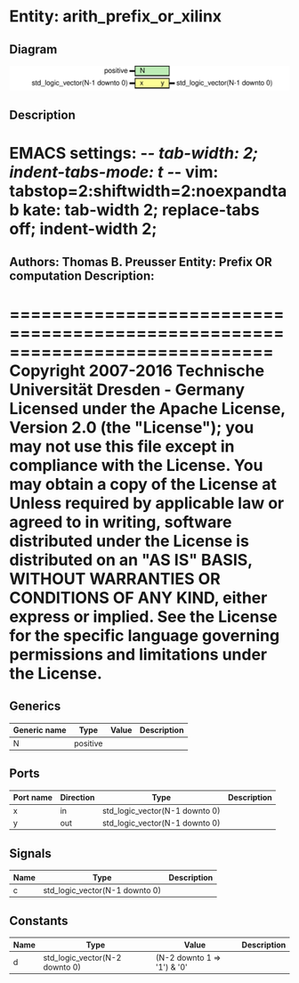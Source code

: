 # Entity: arith_prefix_or_xilinx
## Diagram
![Diagram](arith_prefix_or_xilinx.svg "Diagram")
## Description
EMACS settings: -*-	tab-width: 2; indent-tabs-mode: t -*-
vim: tabstop=2:shiftwidth=2:noexpandtab
kate: tab-width 2; replace-tabs off; indent-width 2;
=============================================================================
Authors:					Thomas B. Preusser
Entity:					Prefix OR computation
Description:
-------------------------------------
=============================================================================
Copyright 2007-2016 Technische Universität Dresden - Germany
Licensed under the Apache License, Version 2.0 (the "License");
you may not use this file except in compliance with the License.
You may obtain a copy of the License at
Unless required by applicable law or agreed to in writing, software
distributed under the License is distributed on an "AS IS" BASIS,
WITHOUT WARRANTIES OR CONDITIONS OF ANY KIND, either express or implied.
See the License for the specific language governing permissions and
limitations under the License.
=============================================================================
## Generics
| Generic name | Type     | Value | Description |
| ------------ | -------- | ----- | ----------- |
| N            | positive |       |             |
## Ports
| Port name | Direction | Type                           | Description |
| --------- | --------- | ------------------------------ | ----------- |
| x         | in        | std_logic_vector(N-1 downto 0) |             |
| y         | out       | std_logic_vector(N-1 downto 0) |             |
## Signals
| Name | Type                           | Description |
| ---- | ------------------------------ | ----------- |
| c    | std_logic_vector(N-1 downto 0) |             |
## Constants
| Name | Type                           | Value                        | Description |
| ---- | ------------------------------ | ---------------------------- | ----------- |
| d    | std_logic_vector(N-2 downto 0) |  (N-2 downto 1 => '1') & '0' |             |

